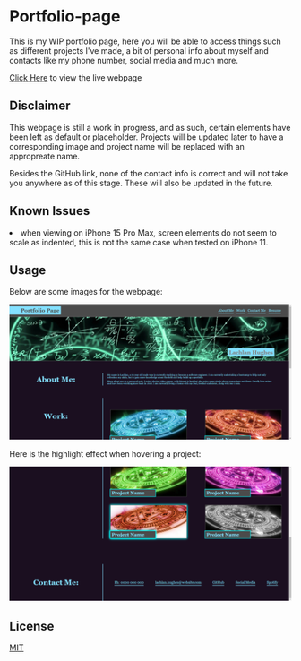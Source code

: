# Portfolio-page

This is my WIP portfolio page, here you will be able to access things such as different projects I've made, a bit of personal info about myself and contacts like my phone number, social media and much more.

[Click Here](https://CinosMagician.github.io/Portfolio-page) to view the live webpage

## Disclaimer

This webpage is still a work in progress, and as such, certain elements have been left as default or placeholder. Projects will be updated later to have a corresponding image and project name will be replaced with an appropreate name.

Besides the GitHub link, none of the contact info is correct and will not take you anywhere as of this stage. These will also be updated in the future.

## Known Issues

<li> when viewing on iPhone 15 Pro Max, screen elements do not seem to scale as indented, this is not the same case when tested on iPhone 11.

## Usage

Below are some images for the webpage:

<img src="assets/images/homepage.png" alt="Image of home webpage">

Here is the highlight effect when hovering a project:

<img src="assets/images/homepage2.png" alt="Image of home webpage with highlighted project">

## License

[MIT](https://choosealicense.com/licenses/mit/)
